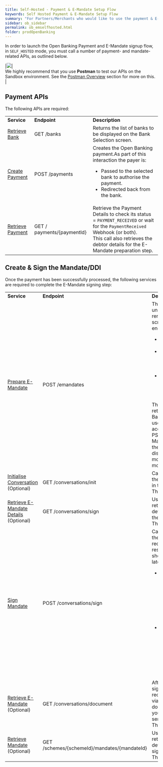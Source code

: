 ```yaml
---
title: Self-Hosted - Payment & E-Mandate Setup Flow
keywords: Self Hosted Payment & E-Mandate Setup Flow
summary: "For Partners/Merchants who would like to use the payment & E-Mandate setup flow, using their own User Interface, this section describes the APIs required."
sidebar: ob_sidebar
permalink: ob_emselfhosted.html
folder: prodOpenBanking
---
```


In order to launch the Open Banking Payment and E-Mandate signup flow, in `SELF_HOSTED` mode, you must call a number of payment- and mandate-related APIs, as outlined below.

|<img src="images/postman-logo.png">|<br>We highly recommend that you use **Postman** to test our APIs on the Sandbox environment. See the <a href = 'prod_postmoverview.html'>Postman Overview</a> section for more on this.<br>|

## Payment APIs

The following APIs are required:


<table style="width: 100%">
  <tbody>
    <tr>
      <td><strong>Service</strong></td>
      <td><strong>Endpoint</strong></td>
      <td><strong>Description</strong></td>      
    </tr>
    <tr>
    <td><a href= "ob_getbank.html">Retrieve Bank</a></td>
      <td>GET /banks</td>
      <td>Returns the list of banks to be displayed on the Bank Selection screen.</td>      
    </tr>
    <tr>
    <td><a href= "ob_createpayment.html">Create Payment</a></td>
      <td>POST /payments</td>
      <td>Creates the Open Banking payment.As part of this interaction the payer is:
      <uL>
      <li>Passed to the selected bank to authorise the payment.</li>
      <li>Redirected back from the bank.</li>
      </uL>
      </td>
    </tr>
    <tr>
    <td><a href= "ob_retrievepayment.html">Retrieve Payment</a></td>
      <td>GET / payments/{paymentId}</td>
      <td>Retrieve the Payment Details to check its status = <code class="highlighter-rouge">PAYMENT_RECEIVED</code> or wait for the <code class="highlighter-rouge">PaymentReceived</code> Webhook (or both).
      <br/>
      This call also retrieves the debtor details for the E-Mandate preparation step.</td>      
    </tr>

  </tbody>
</table>


## Create & Sign the Mandate/DDI

Once the payment has been successfully processed, the following services are required to complete the E-Mandate signing step:


<table style="width: 100%">
  <tbody>
    <tr>
      <td><strong>Service</strong></td>
      <td><strong>Endpoint</strong></td>
      <td><strong>Description</strong></td>      
    </tr>
    <tr>
    <td><a href= "em_prepare.html">Prepare E-Mandate</a></td>
      <td>POST /emandates</td>
      <td>This request returns a unique token used to render the E-Mandate screen. The Token encapsulates:
        <ul>
        <li>The Merchant configurations</li>
        <li>Merchant-specific details (Creditor Scheme ID, Scheme Type, etc.)</li>
        <li>Payer details (Address details, phone details, email, etc.)</li>
        </ul>
        The account details retrieved from the Open Banking payment are used to pre-populate the account details when the PSU goes to sign the E-Mandates. Note that these details are displayed in read-only mode, the user cannot modify the details.
        </td>      
    </tr>
    <tr>
    <td><a href= "em_init.html">Initialise Conversation</a> (Optional)
</td>
      <td>GET /conversations/init</td>
      <td>Call this service to see the next available steps in the conversation.
      <br/>This is an optional step.
        </td>      
    </tr>
      <tr>
    <td><a href= "em_sign.html#get-conversationsign">Retrieve E-Mandate Details</a> (Optional)
</td>
      <td>GET /conversations/sign</td>
      <td>Use this service to retrieve the E-Mandate details to be rendered for the payer to sign.
      <br/>This is an optional step.
        </td>      
    </tr>
     <tr>
    <td><a href= "em_sign.html#post-conversationsign">Sign Mandate</a>
</td>
      <td>POST /conversations/sign</td>
      <td>Call this service to sign the Mandate. This step is required. Certain response elements should be stored for use later.
      <ul>
      <li>The encodedMandateId and encodedSchemeId are required to build the URI where you can retrieve your Signed Mandate details. </li>
      <li>You will also need this for matching of the <code class="highlighter-rouge">MandateElectonicSign</code> notification (if you have enabled the <a href ="em_whmandsignature.html">Mandate Signature</a> Webhook.</li>
      </ul>     
        </td>      
    </tr>
     <tr>
    <td><a href= "em_retrieve_doc.html">Retrieve E-Mandate</a> (Optional)
</td>
      <td>GET /conversations/document</td>
      <td>After the E-Mandate is signed the PSU may receive a Mandate PDF via E-Mail. If you want to download the PDF for your records use this service.
      <br/>This step is optional     
        </td>      
    </tr>
     <tr>
    <td><a href= "np_retrievemandate.html">Retrieve Mandate</a> (Optional)
</td>
      <td>GET /schemes/{schemeId}/mandates/{mandateId}</td>
      <td>Use this service to retrieve the mandate details after it has been signed.
      <br/>This step is optional     
        </td>      
    </tr>

  </tbody>
</table>
